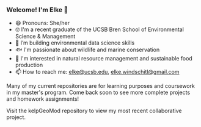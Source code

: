 ### Welcome! I'm Elke 👋

- 😄 Pronouns: She/her
- 🤓 I'm a recent graduate of the UCSB Bren School of Environmental Science & Management
- 🌱 I’m building environmental data science skills
- 🐟 I'm passionate about wildlife and marine conservation
- 🌲 I'm interested in natural resource management and sustainable food production
- 📫 How to reach me: elke@ucsb.edu, elke.windschitl@gmail.com

Many of my current repositories are for learning purposes and coursework in my master's program. Come back soon to see more complete projects and homework assignments!

Visit the kelpGeoMod repository to view my most recent collaborative project.
<!--
**elkewind/elkewind** is a ✨ _special_ ✨ repository because its `README.md` (this file) appears on your GitHub profile.

Here are some ideas to get you started:

- 🔭 I’m currently working on ...
- 🌱 I’m currently learning ...
- 👯 I’m looking to collaborate on ...
- 🤔 I’m looking for help with ...
- 💬 Ask me about ...
- 📫 How to reach me: ...
- 😄 Pronouns: ...
- ⚡ Fun fact: ...
-->
